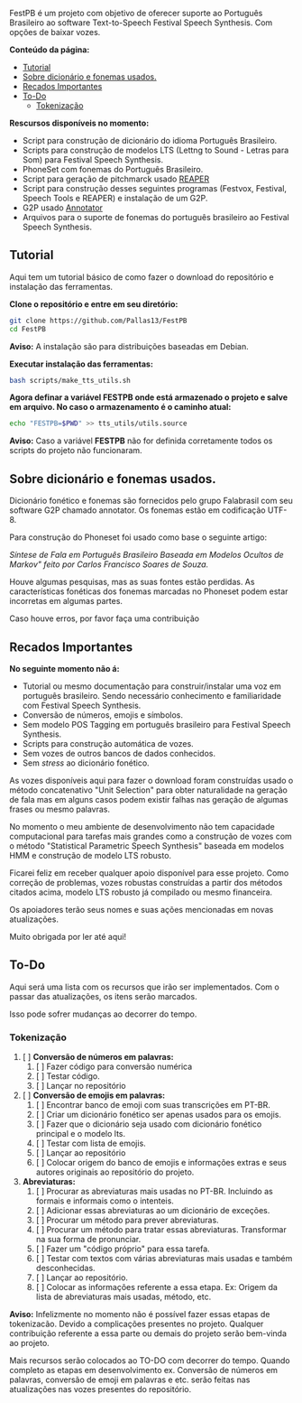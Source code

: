 FestPB é um projeto com objetivo de oferecer suporte ao Português Brasileiro ao software Text-to-Speech Festival Speech Synthesis. Com opções de baixar vozes.

**Conteúdo da página:**
* [Tutorial](#tutorial)
* [Sobre dicionário e fonemas usados.](#sobre-dicionário-e-fonemas-usados)
* [Recados Importantes](#recados-importantes)
* [To-Do](#to-do)
     * [Tokenização](#tokenização)


**Rescursos disponíveis no momento:**
- Script para construção de dicionário do idioma Português Brasileiro.
- Scripts para construção de modelos LTS (Lettng to Sound - Letras para Som) para Festival Speech Synthesis.
- PhoneSet com fonemas do Português Brasileiro.
- Script para geração de pitchmarck usado [REAPER](https://github.com/google/REAPER) 
- Script para construção desses seguintes programas (Festvox, Festival, Speech Tools e REAPER) e instalação de um G2P. 
- G2P usado [Annotator](https://github.com/falabrasil/annotator)
- Arquivos para o suporte de fonemas do português brasileiro ao Festival Speech Synthesis. 

## Tutorial

Aqui tem um tutorial básico de como fazer o download do repositório e instalação das ferramentas. 

**Clone o repositório e entre em seu diretório:**
```bash
git clone https://github.com/Pallas13/FestPB
cd FestPB
```

**Aviso:** A instalação são para distribuições baseadas em Debian.

**Executar instalação das ferramentas:**
```bash
bash scripts/make_tts_utils.sh
```

**Agora definar a variável FESTPB onde está armazenado o projeto e salve em arquivo. No caso o armazenamento é o caminho atual:**
```bash
echo "FESTPB=$PWD" >> tts_utils/utils.source
```

**Aviso:** Caso a variável **FESTPB** não for definida corretamente todos os scripts do projeto não funcionaram. 
##  Sobre dicionário e fonemas usados.

Dicionário fonético e fonemas são fornecidos pelo grupo Falabrasil com seu software G2P chamado annotator. Os fonemas estão em codificação UTF-8.

Para construção do Phoneset foi usado como base o seguinte artigo: 

*Síntese de Fala em Português Brasileiro Baseada em
Modelos Ocultos de Markov" feito por Carlos Francisco Soares de Souza.* 

Houve algumas pesquisas, mas as suas fontes estão perdidas. As características fonéticas dos fonemas marcadas no Phoneset podem estar incorretas em algumas partes. 

Caso houve erros, por favor faça uma contribuição 
## Recados Importantes

**No seguinte momento não á:**
- Tutorial ou mesmo documentação para construir/instalar uma voz em português brasileiro. Sendo necessário conhecimento e familiaridade com Festival Speech Synthesis.
- Conversão de números, emojis e símbolos.
- Sem modelo POS Tagging em português brasileiro para Festival Speech Synthesis.
- Scripts para construção automática de vozes. 
- Sem vozes de outros bancos de dados conhecidos. 
- Sem *stress* ao dicionário fonético. 

As vozes disponíveis aqui para fazer o download foram construídas usado o método concatenativo "Unit Selection" para obter naturalidade na geração de fala mas em alguns casos podem existir falhas nas geração de algumas frases ou mesmo palavras. 

No momento o meu ambiente de desenvolvimento não tem capacidade computacional para tarefas mais grandes como a construção de vozes com o método "Statistical Parametric Speech Synthesis" baseada em modelos HMM e construção de modelo LTS robusto.

Ficarei feliz em receber qualquer apoio disponível para esse projeto. Como correção de problemas, vozes robustas construídas a partir dos métodos citados acima, modelo LTS robusto já compilado ou mesmo financeira.

Os apoiadores terão seus nomes e suas ações mencionadas em novas atualizações. 

Muito obrigada por ler até aqui!

## To-Do

Aqui será uma lista com os recursos que irão ser implementados. Com o passar das atualizações, os itens serão marcados. 

Isso pode sofrer mudanças ao decorrer do tempo.

### Tokenização
1. [ ] **Conversão de números em palavras:**
	  1. [ ] Fazer código para conversão numérica
	  3. [ ] Testar código.
	  4. [ ] Lançar no repositório
2. [ ] **Conversão de emojis em palavras:**
	1. [ ] Encontrar banco de emoji com suas transcrições em PT-BR.
	2. [ ] Criar um dicionário fonético ser apenas usados para os emojis.
	3. [ ] Fazer que o dicionário seja usado com dicionário fonético principal e o modelo lts.
	4. [ ] Testar com lista de emojis.
	5. [ ] Lançar ao repositório
	6. [ ] Colocar origem do banco de emojis e informações extras e seus autores originais ao repositório do projeto.
3. **Abreviaturas:**
	1. [ ] Procurar as abreviaturas mais usadas no PT-BR. Incluindo as formais e informais como o intenteis.
	2. [ ] Adicionar essas abreviaturas ao um dicionário de exceções. 
	3. [ ] Procurar um método para prever abreviaturas.
	4. [ ] Procurar um método para tratar essas abreviaturas. Transformar na sua forma de pronunciar.
	5. [ ] Fazer um "código próprio" para essa tarefa. 
	6. [ ] Testar com textos com várias abreviaturas mais usadas e também desconhecidas.
	7. [ ] Lançar ao repositório.
	8. [ ] Colocar as informações referente a essa etapa. Ex: Origem da lista de abreviaturas mais usadas, método, etc.

**Aviso:** Infelizmente no momento não é possível fazer essas etapas de tokenizacão. Devido a complicações presentes no projeto. Qualquer contribuição referente a essa parte ou demais do projeto serão bem-vinda ao projeto.

Mais recursos serão colocados ao TO-DO com decorrer do tempo. Quando completo as etapas em desenvolvimento ex. Conversão de números em palavras, conversão de emoji em palavras e etc. serão feitas nas atualizações nas vozes presentes do repositório.

